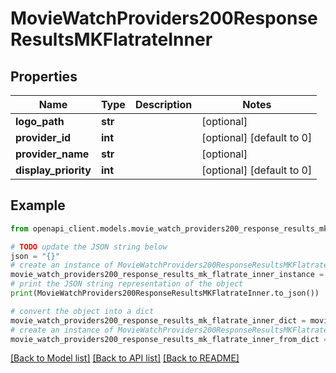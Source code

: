 # MovieWatchProviders200ResponseResultsMKFlatrateInner


## Properties

Name | Type | Description | Notes
------------ | ------------- | ------------- | -------------
**logo_path** | **str** |  | [optional] 
**provider_id** | **int** |  | [optional] [default to 0]
**provider_name** | **str** |  | [optional] 
**display_priority** | **int** |  | [optional] [default to 0]

## Example

```python
from openapi_client.models.movie_watch_providers200_response_results_mk_flatrate_inner import MovieWatchProviders200ResponseResultsMKFlatrateInner

# TODO update the JSON string below
json = "{}"
# create an instance of MovieWatchProviders200ResponseResultsMKFlatrateInner from a JSON string
movie_watch_providers200_response_results_mk_flatrate_inner_instance = MovieWatchProviders200ResponseResultsMKFlatrateInner.from_json(json)
# print the JSON string representation of the object
print(MovieWatchProviders200ResponseResultsMKFlatrateInner.to_json())

# convert the object into a dict
movie_watch_providers200_response_results_mk_flatrate_inner_dict = movie_watch_providers200_response_results_mk_flatrate_inner_instance.to_dict()
# create an instance of MovieWatchProviders200ResponseResultsMKFlatrateInner from a dict
movie_watch_providers200_response_results_mk_flatrate_inner_from_dict = MovieWatchProviders200ResponseResultsMKFlatrateInner.from_dict(movie_watch_providers200_response_results_mk_flatrate_inner_dict)
```
[[Back to Model list]](../README.md#documentation-for-models) [[Back to API list]](../README.md#documentation-for-api-endpoints) [[Back to README]](../README.md)


